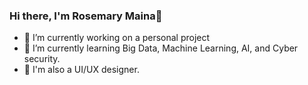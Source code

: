 ### Hi there, I'm Rosemary Maina👋

- 🔭 I’m currently working on a personal project
- 🌱 I’m currently learning Big Data, Machine Learning, AI, and Cyber security.
- 🍄 I'm also a UI/UX designer.
